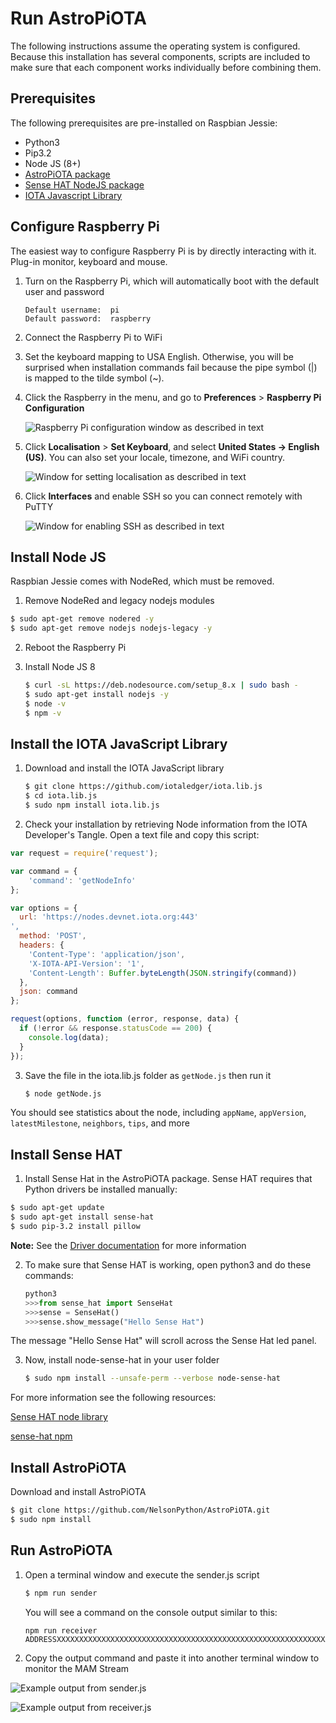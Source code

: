 # Run AstroPiOTA

The following instructions assume the operating system is configured. Because this installation has several components, scripts are included to make sure that each component works individually before combining them.  

## Prerequisites

The following prerequisites are pre-installed on Raspbian Jessie:

- Python3
- Pip3.2
- Node JS (8+)
- [AstroPiOTA package](https://github.com/NelsonPython/AstroPiOTA.git)
- [Sense HAT NodeJS package](https://www.npmjs.com/package/node-sense-hat)
- [IOTA Javascript Library](https://github.com/iotaledger/iota.lib.js)


## Configure Raspberry Pi

The easiest way to configure Raspberry Pi is by directly interacting with it. Plug-in monitor, keyboard and mouse.

1. Turn on the Raspberry Pi, which will automatically boot with the default user and password

    ```
    Default username:  pi
    Default password:  raspberry
    ```

2. Connect the Raspberry Pi to WiFi 

3. Set the keyboard mapping to USA English. Otherwise, you will be surprised when installation commands fail because the pipe symbol (|) is mapped to the tilde symbol (~).

4. Click the Raspberry in the menu, and go to **Preferences** > **Raspberry Pi Configuration**  

    ![Raspberry Pi configuration window as described in text](../Localisation.png)

5. Click **Localisation** > **Set Keyboard**, and select **United States -> English (US)**. You can also set your locale, timezone, and WiFi country.  

    ![Window for setting localisation as described in text](../localisation2.png)

6. Click **Interfaces** and enable SSH so you can connect remotely with PuTTY 

    ![Window for enabling SSH as described in text](../SSH.png)

## Install Node JS

Raspbian Jessie comes with NodeRed, which must be removed.

1. Remove NodeRed and legacy nodejs modules

```bash
$ sudo apt-get remove nodered -y
$ sudo apt-get remove nodejs nodejs-legacy -y
```

2. Reboot the Raspberry Pi

3. Install Node JS 8

    ```bash
    $ curl -sL https://deb.nodesource.com/setup_8.x | sudo bash -
    $ sudo apt-get install nodejs -y
    $ node -v
    $ npm -v
    ```

## Install the IOTA JavaScript Library

1. Download and install the IOTA JavaScript library

    ```bash
    $ git clone https://github.com/iotaledger/iota.lib.js
    $ cd iota.lib.js
    $ sudo npm install iota.lib.js
    ```

2. Check your installation by retrieving Node information from the IOTA Developer's Tangle.  Open a text file and copy this script:

  ```javascript
  var request = require('request');

  var command = {
      'command': 'getNodeInfo'
  };

  var options = {
    url: 'https://nodes.devnet.iota.org:443'
  ',
    method: 'POST',
    headers: {
      'Content-Type': 'application/json',
      'X-IOTA-API-Version': '1',
      'Content-Length': Buffer.byteLength(JSON.stringify(command))
    },
    json: command
  };

  request(options, function (error, response, data) {
    if (!error && response.statusCode == 200) {
      console.log(data);
    }
  });
  ```

3. Save the file in the iota.lib.js folder as `getNode.js` then run it

    ```bash
    $ node getNode.js
    ```

You should see statistics about the node, including `appName`, `appVersion`, `latestMilestone`, `neighbors`, `tips`, and more

## Install Sense HAT

1. Install Sense Hat in the AstroPiOTA package. Sense HAT requires that Python drivers be installed manually:

```bash
$ sudo apt-get update
$ sudo apt-get install sense-hat
$ sudo pip-3.2 install pillow
```

**Note:** See the [Driver documentation](https://pythonhosted.org/sense-hat/) for more information

2. To make sure that Sense HAT is working, open python3 and do these commands:

    ```python
    python3
    >>>from sense_hat import SenseHat
    >>>sense = SenseHat()
    >>>sense.show_message("Hello Sense Hat")
    ```

The message "Hello Sense Hat" will scroll across the Sense Hat led panel.

3. Now, install node-sense-hat in your user folder

    ```bash
    $ sudo npm install --unsafe-perm --verbose node-sense-hat
    ```

For more information see the following resources:

[Sense HAT node library](https://github.com/balena-io-playground/node-sense-hat)

[sense-hat npm](https://www.npmjs.com/package/sense-hat)


## Install AstroPiOTA

Download and install AstroPiOTA

```bash
$ git clone https://github.com/NelsonPython/AstroPiOTA.git
$ sudo npm install
```

## Run AstroPiOTA

1. Open a terminal window and execute the sender.js script

    ```bash
    $ npm run sender
    ```

    You will see a command on the console output similar to this:

    ```
    npm run receiver ADDRESSXXXXXXXXXXXXXXXXXXXXXXXXXXXXXXXXXXXXXXXXXXXXXXXXXXXXXXXXXXXXXXXXXXXXXXXXXX
    ``` 

2. Copy the output command and paste it into another terminal window to monitor the MAM Stream

![Example output from sender.js](../AstroPiOTASender.png)

![Example output from receiver.js](../AstroPiOTAReceiver.png)
